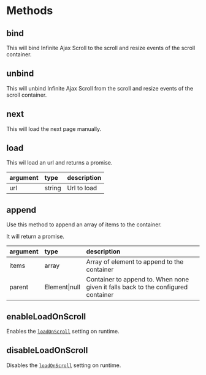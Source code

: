 # Methods

## bind

This will bind Infinite Ajax Scroll to the scroll and resize events of the scroll container.

## unbind

This will unbind Infinite Ajax Scroll from the scroll and resize events of the scroll container.

## next

This will load the next page manually.

## load

This wil load an url and returns a promise.

| argument | type | description |
| :--- | :--- | :--- |
| url | string | Url to load |

## append

Use this method to append an array of items to the container.

It will return a promise.

| argument | type | description |
| :--- | :--- | :--- |
| items | array | Array of element to append to the container |
| parent | Element\|null | Container to append to. When none given it falls back to the configured container |

## enableLoadOnScroll

Enables the [`loadOnScroll`](options.md#loadonscroll) setting on runtime.

## disableLoadOnScroll

Disables the [`loadOnScroll`](options.md#loadonscroll) setting on runtime.

